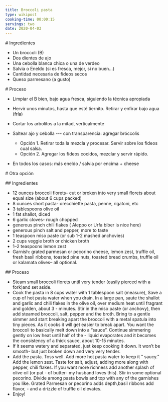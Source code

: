 ```yaml
---
title: Broccoli pasta
type: wikipost
cooking-time: 00:00:15
servings: two 
date: 2020-04-03
---
```


# Ingredientes

- Un broccoli (B)
- Dos dientes de ajo
- Una cebolla blanca chica o una de verdeo
- Salvia o Eneldo (si es fresca, mejor, si no buen...)
- Cantidad necesaria de fideos secos 
- Queso parmesano (a gusto)

# Proceso

- Limpiar el B bien, bajo agua fresca, siguiendo la técnica apropiada
- Hervir unos minutos, hasta que esté tiernito. Retirar y enfirar bajo agua (fría)
- Cortar los arbolitos a la mitad, verticalmente 
- Saltear ajo y cebolla --- con transparencia: agregar bróccolis 

	+ Opción 1. Retirar toda la mezcla y procesar. Servir sobre los fideos cual salsa. 
	+ Opción 2. Agregar los fideos cocidos, mezclar y servir rápido. 

- En todos los casos: más eneldo / salvia por encima + cheese 

# Otra opción

## Ingredientes 

- 12 ounces broccoli florets- cut or broken into very small florets about equal size (about 6 cups packed)
- 8 ounces short pasta- orecchiette pasta, penne, rigatoni, etc
- 3 tablespoons olive oil
- 1 fat shallot, diced
- 6 garlic cloves- rough chopped
- generous pinch chili flakes ( Aleppo or Urfa biber is nice here)
- generous pinch salt and pepper, more to taste
- 1 teaspoon miso paste (or sub 1–2 mashed anchovies)
- 2 cups veggie broth or chicken broth
- 1–2 teaspoons lemon zest
- Garnish: grated parmesan or pecorino cheese,  lemon zest, truffle oil, fresh basil ribbons, toasted pine nuts, toasted bread crumbs, truffle oil or kalamata olives– all optional.

## Proceso

- Steam small broccoli florets until very tender (easily pierced with a fork)and set aside.
- Cook the pasta in 8 cups water with 1 tablespoon salt (measure),  Save a cup of hot pasta water when you drain.
In a large pan, saute the shallot and garlic and chili flakes in the olive oil, over medium heat until fragrant and golden, about 3 - minutes.  Stir in the miso paste (or anchovy), then add steamed broccoli,  salt, pepper and the broth.
Bring to a gentle simmer and start breaking apart the broccoli with a metal spatula into tiny pieces. As it cooks it will get easier to break apart. You want the broccoli to basically melt down into a “sauce”.  Continue simmering gently on low heat until half of the - liquid evaporates and it becomes the consistency of a thick sauce, about 10-15 minutes.
- If it seems watery and separated, just keep cooking it down. It won’t be smooth- but just broken down and very very tender.
- Add the pasta. Toss well. Add more hot pasta water to keep it ” saucy.” Add the lemon zest.
Taste for salt, adjust, adding more along with pepper, chili flakes. If you want more richness add another splash of olive oil (or pat - of butter- my husband loves this). Stir in some optional pecorino.
Divide among pasta bowls and top with any of the garnishes you like. Grated Parmesan or pecorino  adds depth,basil ribbons add flavor, - and a drizzle of truffle oil elevates.
- Enjoy!





